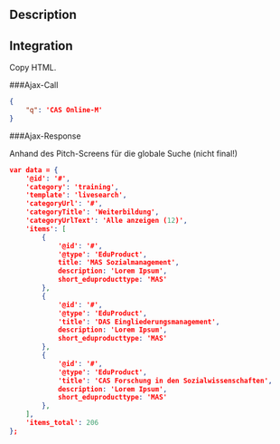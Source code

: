 ## Description



## Integration

Copy HTML.

###Ajax-Call

```json
{
	"q": 'CAS Online-M'
}
```

###Ajax-Response

Anhand des Pitch-Screens für die globale Suche (nicht final!)

```json
var data = {
	'@id': '#',
	'category': 'training',
	'template': 'livesearch',
	'categoryUrl': '#',
	'categoryTitle': 'Weiterbildung',
	'categoryUrlText': 'Alle anzeigen (12)',
	'items': [
		{
			'@id': '#',
			'@type': 'EduProduct',
			title: 'MAS Sozialmanagement',
			description: 'Lorem Ipsum',
			short_eduproducttype: 'MAS'
		},
		{
			'@id': '#',
			'@type': 'EduProduct',
			'title': 'DAS Eingliederungsmanagement',
			description: 'Lorem Ipsum',
			short_eduproducttype: 'MAS'
		},
		{
			'@id': '#',
			'@type': 'EduProduct',
			'title': 'CAS Forschung in den Sozialwissenschaften',
			description: 'Lorem Ipsum',
			short_eduproducttype: 'MAS'
		},
	],
	'items_total': 206
};
```
